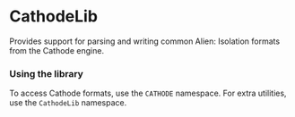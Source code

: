 # CathodeLib

Provides support for parsing and writing common Alien: Isolation formats from the Cathode engine.


### Using the library

To access Cathode formats, use the `CATHODE` namespace. For extra utilities, use the `CathodeLib` namespace.